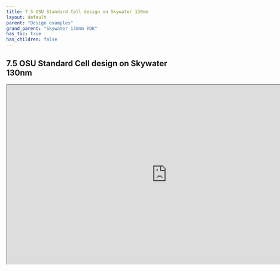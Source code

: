 ```yaml
---
title: 7.5 OSU Standard Cell design on Skywater 130nm
layout: default
parent: "Design examples"
grand_parent: "Skywater 130nm PDK"
has_toc: true
has_children: false
---
```

## 7.5 OSU Standard Cell design on Skywater 130nm
<iframe src="https://drive.google.com/file/d/17k03-s_EqPqJQjPTFdWe4ToDiYXrIgnP/preview" width="854" height="480" allow="autoplay"></iframe>
